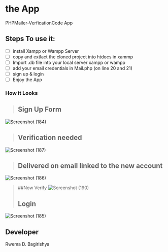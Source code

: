 # the App
PHPMailer-VerficationCode App
## Steps To use it:
- [ ] install Xampp or Wampp Server
- [ ] copy and extlact the cloned project into htdocs in xammp 
- [ ] Import .db file into your local server xampp or wampp
- [ ] add your email credentials in Mail.php (on line 20 and 21)
- [ ] sign up & login
- [ ] Enjoy the App

### How it Looks
> ## Sign Up Form
![Screenshot (184)](https://user-images.githubusercontent.com/52289151/169865198-b19c14fb-9142-4429-9dc8-baf677bebe52.png)
> ## Verification needed
![Screenshot (187)](https://user-images.githubusercontent.com/52289151/169866938-803e8a0a-cf9b-4e2f-bb9f-9484f6479d78.png)
> ## Delivered on email linked to the new account
![Screenshot (186)](https://user-images.githubusercontent.com/52289151/169867523-a6aa00d9-eee4-43f9-908b-0333787cc076.png)
> ##Now Verify
![Screenshot (190)](https://user-images.githubusercontent.com/52289151/169957024-0864db6f-1be2-48a0-87ec-e41b70545a35.png)
> ## Login
![Screenshot (185)](https://user-images.githubusercontent.com/52289151/169867277-8b436c2e-3de5-482d-b591-3c6b4de9379f.png)


## Developer
Rwema D. Bagirishya
